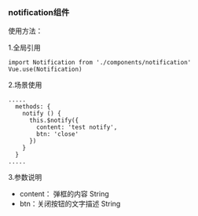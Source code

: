 ### notification组件
使用方法：

1.全局引用
```
import Notification from './components/notification'
Vue.use(Notification)
```
2.场景使用
```
.....
  methods: {
    notify () {
      this.$notify({
        content: 'test notify',
        btn: 'close'
      })
    }
  }
.....
 ```
 3.参数说明
 * content： 弹框的内容 String
 * btn：关闭按钮的文字描述 String
